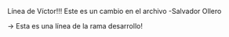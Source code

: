 Línea de Víctor!!!
Este es un cambio en el archivo -Salvador Ollero

-> Esta es una línea de la rama desarrollo!
